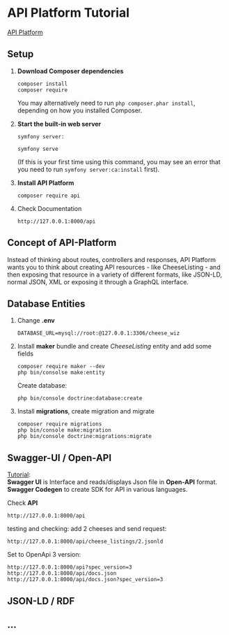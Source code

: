# API Platform Tutorial
[API Platform](https://symfonycasts.com/screencast/api-platform)

## Setup
1. **Download Composer dependencies**
    ```
    composer install
    composer require    
    ```
    You may alternatively need to run `php composer.phar install`, depending
    on how you installed Composer.

2. **Start the built-in web server**
    
    ```
    symfony server:
    
    symfony serve
    ```
    (If this is your first time using this command, you may see an
    error that you need to run `symfony server:ca:install` first).

3. **Install API Platform**
    ```
    composer require api 
    ```

4. Check Documentation
    ```
    http://127.0.0.1:8000/api
    ```
   
## Concept of API-Platform 
Instead of thinking about routes, controllers and responses, API Platform wants you to think about creating 
API resources - like CheeseListing - and then exposing that resource in a variety of different formats, 
like JSON-LD, normal JSON, XML or exposing it through a GraphQL interface.

## Database Entities
1. Change **.env**
    ```
    DATABASE_URL=mysql://root:@127.0.0.1:3306/cheese_wiz
    ```
   
2. Install **maker** bundle and create *CheeseListing* entity and add some fields
    ```
    composer require maker --dev
    php bin/consolse make:entity
    ```
    Create database: 
    ```
    php bin/console doctrine:database:create
    ```
    
3. Install **migrations**, create migration and migrate
    ```
    composer require migrations
    php bin/console make:migration
    php bin/console doctrine:migrations:migrate
    ```
   
## Swagger-UI / Open-API
[Tutorial](https://symfonycasts.com/screencast/api-platform/swagger#play):  
**Swagger UI** is Interface and reads/displays Json file in **Open-API** format.
**Swagger Codegen** to create SDK for API in various languages.


Check **API**
```angular2 
http://127.0.0.1:8000/api
```

testing and checking: add 2 cheeses and send  request:
```angular2 
http://127.0.0.1:8000/api/cheese_listings/2.jsonld
```

Set to OpenApi 3 version:
```angular2 
http://127.0.0.1:8000/api?spec_version=3
http://127.0.0.1:8000/api/docs.json
http://127.0.0.1:8000/api/docs.json?spec_version=3
```

## JSON-LD / RDF

## ...
